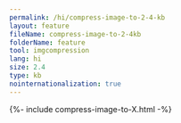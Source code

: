 ```yaml
---
permalink: /hi/compress-image-to-2-4-kb
layout: feature
fileName: compress-image-to-2-4kb
folderName: feature
tool: imgcompression
lang: hi
size: 2.4
type: kb
nointernationalization: true
---
```

{%- include compress-image-to-X.html -%}
      